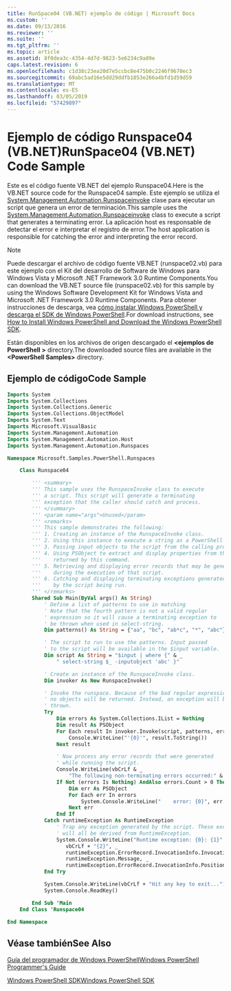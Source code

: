 ```yaml
---
title: RunSpace04 (VB.NET) ejemplo de código | Microsoft Docs
ms.custom: ''
ms.date: 09/13/2016
ms.reviewer: ''
ms.suite: ''
ms.tgt_pltfrm: ''
ms.topic: article
ms.assetid: 8f0dea3c-4354-4d7d-9823-5e6234c9a89e
caps.latest.revision: 6
ms.openlocfilehash: c1d38c23ea20d7e5ccbc8e475b0c2246f9670ec3
ms.sourcegitcommit: 69abc5ad16e5dd29ddfb1853e266a4bfd1d59d59
ms.translationtype: MT
ms.contentlocale: es-ES
ms.lasthandoff: 03/05/2019
ms.locfileid: "57429897"
---
```

# <a name="runspace04--vbnet-code-sample"></a><span data-ttu-id="00a1f-102">Ejemplo de código Runspace04 (VB.NET)</span><span class="sxs-lookup"><span data-stu-id="00a1f-102">RunSpace04  (VB.NET) Code Sample</span></span>

<span data-ttu-id="00a1f-103">Este es el código fuente VB.NET del ejemplo Runspace04.</span><span class="sxs-lookup"><span data-stu-id="00a1f-103">Here is the VB.NET source code for the Runspace04 sample.</span></span> <span data-ttu-id="00a1f-104">Este ejemplo se utiliza el [System.Management.Automation.Runspaceinvoke](/dotnet/api/System.Management.Automation.RunspaceInvoke) clase para ejecutar un script que genera un error de terminación.</span><span class="sxs-lookup"><span data-stu-id="00a1f-104">This sample uses the [System.Management.Automation.Runspaceinvoke](/dotnet/api/System.Management.Automation.RunspaceInvoke) class to execute a script that generates a terminating error.</span></span> <span data-ttu-id="00a1f-105">La aplicación host es responsable de detectar el error e interpretar el registro de error.</span><span class="sxs-lookup"><span data-stu-id="00a1f-105">The host application is responsible for catching the error and interpreting the error record.</span></span>

> [!NOTE]
> <span data-ttu-id="00a1f-106">Puede descargar el archivo de código fuente VB.NET (runspace02.vb) para este ejemplo con el Kit del desarrollo de Software de Windows para Windows Vista y Microsoft .NET Framework 3.0 Runtime Components.</span><span class="sxs-lookup"><span data-stu-id="00a1f-106">You can download the VB.NET source file (runspace02.vb) for this sample by using the Windows Software Development Kit for Windows Vista and Microsoft .NET Framework 3.0 Runtime Components.</span></span> <span data-ttu-id="00a1f-107">Para obtener instrucciones de descarga, vea [cómo instalar Windows PowerShell y descarga el SDK de Windows PowerShell](/powershell/developer/installing-the-windows-powershell-sdk).</span><span class="sxs-lookup"><span data-stu-id="00a1f-107">For download instructions, see [How to Install Windows PowerShell and Download the Windows PowerShell SDK](/powershell/developer/installing-the-windows-powershell-sdk).</span></span>
>
> <span data-ttu-id="00a1f-108">Están disponibles en los archivos de origen descargado el  **\<ejemplos de PowerShell >** directory.</span><span class="sxs-lookup"><span data-stu-id="00a1f-108">The downloaded source files are available in the **\<PowerShell Samples>** directory.</span></span>

## <a name="code-sample"></a><span data-ttu-id="00a1f-109">Ejemplo de código</span><span class="sxs-lookup"><span data-stu-id="00a1f-109">Code Sample</span></span>

```vb
Imports System
Imports System.Collections
Imports System.Collections.Generic
Imports System.Collections.ObjectModel
Imports System.Text
Imports Microsoft.VisualBasic
Imports System.Management.Automation
Imports System.Management.Automation.Host
Imports System.Management.Automation.Runspaces

Namespace Microsoft.Samples.PowerShell.Runspaces

    Class Runspace04

        ''' <summary>
        ''' This sample uses the RunspaceInvoke class to execute
        ''' a script. This script will generate a terminating
        ''' exception that the caller should catch and process.
        ''' </summary>
        ''' <param name="args">Unused</param>
        ''' <remarks>
        ''' This sample demonstrates the following:
        ''' 1. Creating an instance of the RunspaceInvoke class.
        ''' 2. Using this instance to execute a string as a PowerShell script.
        ''' 3. Passing input objects to the script from the calling program.
        ''' 4. Using PSObject to extract and display properties from the objects
        '''    returned by this command.
        ''' 5. Retrieving and displaying error records that may be generated
        '''    during the execution of that script.
        ''' 6. Catching and displaying terminating exceptions generated
        '''    by the script being run.
        ''' </remarks>
        Shared Sub Main(ByVal args() As String)
            ' Define a list of patterns to use in matching
            ' Note that the fourth pattern is not a valid regular
            ' expression so it will cause a terminating exception to
            ' be thrown when used in select-string.
            Dim patterns() As String = {"aa", "bc", "ab*c", "*", "abc"}

            ' The script to run to use the patterns. Input passed
            ' to the script will be available in the $input variable.
            Dim script As String = "$input | where {" & _
                " select-string $_ -inputobject 'abc' }"

            ' Create an instance of the RunspaceInvoke class.
            Dim invoker As New RunspaceInvoke()

            ' Invoke the runspace. Because of the bad regular expression,
            ' no objects will be returned. Instead, an exception will be
            ' thrown.
            Try
                Dim errors As System.Collections.IList = Nothing
                Dim result As PSObject
                For Each result In invoker.Invoke(script, patterns, errors)
                    Console.WriteLine("'{0}'", result.ToString())
                Next result

                ' Now process any error records that were generated
                ' while running the script.
                Console.WriteLine(vbCrLf & _
                    "The following non-terminating errors occurred:" & vbCrLf)
                If Not (errors Is Nothing) AndAlso errors.Count > 0 Then
                    Dim err As PSObject
                    For Each err In errors
                        System.Console.WriteLine("    error: {0}", err.ToString())
                    Next err
                End If
            Catch runtimeException As RuntimeException
                ' Trap any exception generated by the script. These exceptions
                ' will all be derived from RuntimeException.
                System.Console.WriteLine("Runtime exception: {0}: {1}" & _
                   vbCrLf + "{2}", _
                   runtimeException.ErrorRecord.InvocationInfo.InvocationName, _
                   runtimeException.Message, _
                   runtimeException.ErrorRecord.InvocationInfo.PositionMessage)
            End Try

            System.Console.WriteLine(vbCrLf + "Hit any key to exit...")
            System.Console.ReadKey()

        End Sub 'Main
    End Class 'Runspace04

End Namespace
```

<!-- TODO!!!: [!code-csharp[Runspace04.vb](../../powershell-sdk-samples/SDK-2.0/vb/Runspace01/Runspace04.vb#L09-L92 "Runspace04.vb")] -->

## <a name="see-also"></a><span data-ttu-id="00a1f-110">Véase también</span><span class="sxs-lookup"><span data-stu-id="00a1f-110">See Also</span></span>

[<span data-ttu-id="00a1f-111">Guía del programador de Windows PowerShell</span><span class="sxs-lookup"><span data-stu-id="00a1f-111">Windows PowerShell Programmer's Guide</span></span>](./windows-powershell-programmer-s-guide.md)

[<span data-ttu-id="00a1f-112">Windows PowerShell SDK</span><span class="sxs-lookup"><span data-stu-id="00a1f-112">Windows PowerShell SDK</span></span>](../windows-powershell-reference.md)